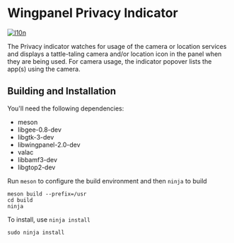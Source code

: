 # Wingpanel Privacy Indicator
[![l10n](https://l10n.elementary.io/widgets/wingpanel/wingpanel-indicator-privacy/svg-badge.svg)](https://l10n.elementary.io/projects/wingpanel/wingpanel-indicator-privacy)

The Privacy indicator watches for usage of the camera or location services and displays a tattle-taling camera and/or location icon in the panel when they are being used. For camera usage, the indicator popover lists the app(s) using the camera.

## Building and Installation

You'll need the following dependencies:

* meson
* libgee-0.8-dev
* libgtk-3-dev
* libwingpanel-2.0-dev
* valac
* libbamf3-dev
* libgtop2-dev

Run `meson` to configure the build environment and then `ninja` to build

    meson build --prefix=/usr
    cd build
    ninja

To install, use `ninja install`

    sudo ninja install
